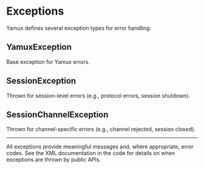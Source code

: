 # Exceptions

Yamux defines several exception types for error handling:

## YamuxException
Base exception for Yamux errors.

## SessionException
Thrown for session-level errors (e.g., protocol errors, session shutdown).

## SessionChannelException
Thrown for channel-specific errors (e.g., channel rejected, session closed).

---

All exceptions provide meaningful messages and, where appropriate, error codes. See the XML documentation in the code for details on when exceptions are thrown by public APIs.